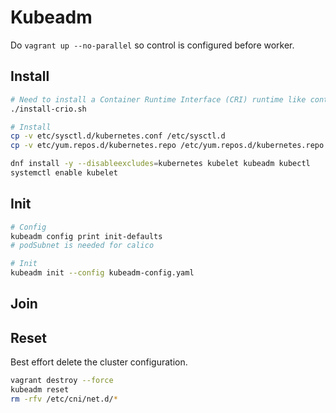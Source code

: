 # Kubeadm

Do `vagrant up --no-parallel` so control is configured before worker.

## Install

```bash
# Need to install a Container Runtime Interface (CRI) runtime like containerd or cri-o.
./install-crio.sh
```

```bash
# Install
cp -v etc/sysctl.d/kubernetes.conf /etc/sysctl.d
cp -v etc/yum.repos.d/kubernetes.repo /etc/yum.repos.d/kubernetes.repo

dnf install -y --disableexcludes=kubernetes kubelet kubeadm kubectl
systemctl enable kubelet
```

## Init

```bash
# Config
kubeadm config print init-defaults
# podSubnet is needed for calico
```

```bash
# Init
kubeadm init --config kubeadm-config.yaml
```

## Join

## Reset

Best effort delete the cluster configuration.

```bash
vagrant destroy --force
kubeadm reset
rm -rfv /etc/cni/net.d/*
```
